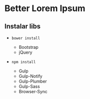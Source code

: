 # Better Lorem Ipsum

## Instalar libs

- ```bower install```
	- Bootstrap
	- jQuery

- ```npm install```
	- Gulp
	- Gulp-Notify
	- Gulp-Plumber
	- Gulp-Sass
	- Browser-Sync

